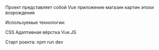 Проект представляет собой Vue приложение магазин картин эпохи возрождения

Используемые технологии:

CSS Адаптивная вёрстка Vue.JS

Старт роекта: npm run dev
